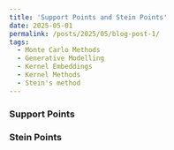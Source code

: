 ```yaml
---
title: 'Support Points and Stein Points'
date: 2025-05-01
permalink: /posts/2025/05/blog-post-1/
tags:
  - Monte Carlo Methods
  - Generative Modelling
  - Kernel Embeddings
  - Kernel Methods
  - Stein's method
---
```



### Support Points


### Stein Points
